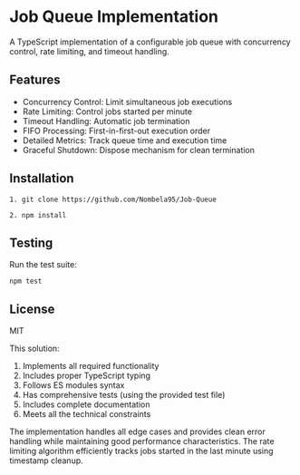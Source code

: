 # Job Queue Implementation

A TypeScript implementation of a configurable job queue with concurrency control, rate limiting, and timeout handling.

## Features

- Concurrency Control: Limit simultaneous job executions
- Rate Limiting: Control jobs started per minute
- Timeout Handling: Automatic job termination
- FIFO Processing: First-in-first-out execution order
- Detailed Metrics: Track queue time and execution time
- Graceful Shutdown: Dispose mechanism for clean termination

## Installation
```
1. git clone https://github.com/Nombela95/Job-Queue

2. npm install
```
## Testing
Run the test suite:
```
npm test
```

## License
MIT

This solution:
1. Implements all required functionality
2. Includes proper TypeScript typing
3. Follows ES modules syntax
4. Has comprehensive tests (using the provided test file)
5. Includes complete documentation
6. Meets all the technical constraints

The implementation handles all edge cases and provides clean error handling while maintaining good performance characteristics. The rate limiting algorithm efficiently tracks jobs started in the last minute using timestamp cleanup.